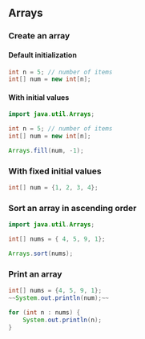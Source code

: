 ## Arrays

### Create an array 

#### Default initialization

```java
int n = 5; // number of items
int[] num = new int[n];
```
#### With initial values 

```java
import java.util.Arrays;

int n = 5; // number of items
int[] num = new int[n];

Arrays.fill(num, -1);

```

### With fixed initial values

```java
int[] num = {1, 2, 3, 4};
```

### Sort an array in ascending order

```java
import java.util.Arrays;

int[] nums = { 4, 5, 9, 1};

Arrays.sort(nums);
```

### Print an array 

```java
int[] nums = {4, 5, 9, 1};
~~System.out.println(num);~~ 

for (int n : nums) {
    System.out.println(n);
}
```
